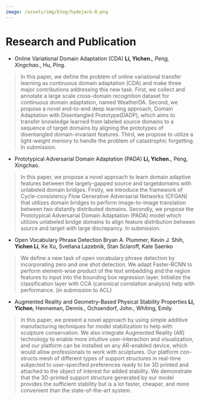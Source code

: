 ```yaml
---
image: /assets/img/blog/hydejack-8.png
---
```


# Research and Publication
* Online Variational Domain Adaptation (CDA) 
**Li, Yichen.***, Peng, Xingchao.*, Hu, Ping.
> In this paper, we define the problem of online variational transfer learning as continuous domain adaptation (CDA) and make three major contributions addressing this new task. First, we collect and annotate a large scale cross-domain recognition dataset for continuous domain adaptation, named WeatherDA. Second, we propose a novel end-to-end deep learning approach, Domain Adaptation with Disentangled Prototype(DADP), which aims to transfer knowledge learned from labeled source domains to a sequence of target domains by aligning the prototypes of disentangled domain-invariant features. Third, we propose to utilize a light-weight memory to handle the problem of catastrophic forgetting. In submission.


* Prototypical Adversarial Domain Adaptation (PADA)
**Li, Yichen.**, Peng, Xingchao. 
> In this paper, we propose a novel approach to learn domain adaptive features between the largely-gapped source and targetdomains with unlabeled domain bridges. Firstly, we introduce the framework of Cycle-consistency Flow Generative Adversarial Networks (CFGAN) that utilizes domain bridges to perform image-to-image translation between two distantly distributed domains. Secondly, we propose the Prototypical Adversarial Domain Adaptation (PADA) model which utilizes unlabeled bridge domains to align feature distribution between source and target with large discrepancy. In submission.

* Open Vocabulary Phrase Detection 
Bryan A. Plummer, Kevin J. Shih, **Yichen Li**, Ke Xu, Svetlana Lazebnik, Stan Sclaroff, Kate Saenko
> We define a new task of open vocabulary phrase detection by incorporating zero and one shot detection. We adapt Faster-RCNN to perform element-wise product of the text embedding and the region features to input into the bounding box regression layer. Initialize the classification layer with CCA (canonical correlation analysis) help with performance. (in submission to ACL)

* Augmented Reality and Geometry-Based Physical Stability Properties
**Li, Yichen**, Henneman, Dennis., Ochsendorf, John., Whiting, Emily.
> In this paper, we present a novel approach by using simple additive manufacturing techniques for model stabilization to help with sculpture conservation. We also integrate Augmented Reality (AR) technology to enable more intuitive user-interaction and visualization, and our platform can be installed on any AR-enabled device, which would allow professionals to work with sculptures. Our platform con- structs mesh of different types of support structures in real-time subjected to user-specified preferences ready to be 3D printed and attached to the object of interest for added stability. We demonstrate that the 3D-printed support structure generated by our model provides the sufficient stability but is a lot faster, cheaper, and more convenient than the state-of-the-art system. 



